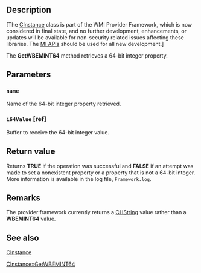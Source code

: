 ## Description

[The [CInstance](https://learn.microsoft.com/windows/desktop/api/instance/nl-instance-cinstance) class is part of the WMI Provider Framework, which is now considered in final state, and no further development, enhancements, or updates will be available for non-security related issues affecting these libraries. The [MI APIs](https://learn.microsoft.com/previous-versions/windows/desktop/wmi_v2/windows-management-infrastructure) should be used for all new development.]

The **GetWBEMINT64** method retrieves a 64-bit integer property.

## Parameters

### `name`

Name of the 64-bit integer property retrieved.

### `i64Value` [ref]

Buffer to receive the 64-bit integer value.

## Return value

Returns **TRUE** if the operation was successful and **FALSE** if an attempt was made to set a nonexistent property or a property that is not a 64-bit integer. More information is available in the log file, `Framework.log`.

## Remarks

The provider framework currently returns a [CHString](https://learn.microsoft.com/windows/desktop/WmiSdk/chstring) value rather than a **WBEMINT64** value.

## See also

[CInstance](https://learn.microsoft.com/windows/desktop/api/instance/nl-instance-cinstance)

[CInstance::GetWBEMINT64](https://learn.microsoft.com/windows/desktop/WmiSdk/cinstance-getwbemint64)
